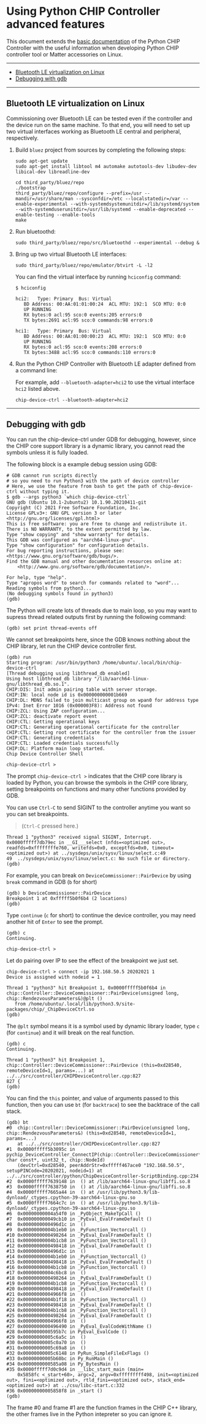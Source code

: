 # Using Python CHIP Controller advanced features

This document extends the [basic documentation](python_chip_controller_building.md) of the Python CHIP Controller with the useful
information when developing Python CHIP controller tool or Matter accessories on Linux.

<hr>

-   [Bluetooth LE virtualization on Linux](#virtualization)
-   [Debugging with gdb](#gdb)

<hr>

<a name="virtualization"></a>

## Bluetooth LE virtualization on Linux

Commissioning over Bluetooth LE can be tested even if the controller and the
device run on the same machine. To that end, you will need to set up two virtual
interfaces working as Bluetooth LE central and peripheral, respectively.

1. Build `bluez` project from sources by completing the following steps:

    ```
    sudo apt-get update
    sudo apt-get install libtool m4 automake autotools-dev libudev-dev libical-dev libreadline-dev

    cd third_party/bluez/repo
    ./bootstrap
    third_party/bluez/repo/configure --prefix=/usr --mandir=/usr/share/man --sysconfdir=/etc --localstatedir=/var --enable-experimental --with-systemdsystemunitdir=/lib/systemd/system --with-systemduserunitdir=/usr/lib/systemd --enable-deprecated --enable-testing --enable-tools
    make
    ```

2. Run bluetoothd:

    ```
    sudo third_party/bluez/repo/src/bluetoothd --experimental --debug &
    ```

3. Bring up two virtual Bluetooth LE interfaces:

    ```
    sudo third_party/bluez/repo/emulator/btvirt -L -l2
    ```

    You can find the virtual interface by running `hciconfig` command:

    ```
    $ hciconfig

    hci2:	Type: Primary  Bus: Virtual
       BD Address: 00:AA:01:01:00:24  ACL MTU: 192:1  SCO MTU: 0:0
       UP RUNNING
       RX bytes:0 acl:95 sco:0 events:205 errors:0
       TX bytes:2691 acl:95 sco:0 commands:98 errors:0

    hci1:	Type: Primary  Bus: Virtual
       BD Address: 00:AA:01:00:00:23  ACL MTU: 192:1  SCO MTU: 0:0
       UP RUNNING
       RX bytes:0 acl:95 sco:0 events:208 errors:0
       TX bytes:3488 acl:95 sco:0 commands:110 errors:0
    ```

4. Run the Python CHIP Controller with Bluetooth LE adapter defined from a
   command line:

    For example, add `--bluetooth-adapter=hci2` to use the virtual interface
    `hci2` listed above.

    ```
    chip-device-ctrl --bluetooth-adapter=hci2
    ```

<hr>

<a name="gdb"></a>

## Debugging with gdb

You can run the chip-device-ctrl under GDB for debugging, however, since the
CHIP core support library is a dynamic library, you cannot read the symbols
unless it is fully loaded.

The following block is a example debug session using GDB:

```
# GDB cannot run scripts directly
# so you need to run Python3 with the path of device controller
# Here, we use the feature from bash to get the path of chip-device-ctrl without typing it.
$ gdb --args python3 `which chip-device-ctrl`
GNU gdb (Ubuntu 10.1-2ubuntu2) 10.1.90.20210411-git
Copyright (C) 2021 Free Software Foundation, Inc.
License GPLv3+: GNU GPL version 3 or later <http://gnu.org/licenses/gpl.html>
This is free software: you are free to change and redistribute it.
There is NO WARRANTY, to the extent permitted by law.
Type "show copying" and "show warranty" for details.
This GDB was configured as "aarch64-linux-gnu".
Type "show configuration" for configuration details.
For bug reporting instructions, please see:
<https://www.gnu.org/software/gdb/bugs/>.
Find the GDB manual and other documentation resources online at:
    <http://www.gnu.org/software/gdb/documentation/>.

For help, type "help".
Type "apropos word" to search for commands related to "word"...
Reading symbols from python3...
(No debugging symbols found in python3)
(gdb)
```

The Python will create lots of threads due to main loop, so you may want to
supress thread related outputs first by running the following command:

```
(gdb) set print thread-events off
```

We cannot set breakpoints here, since the GDB knows nothing about the CHIP
library, let run the CHIP device controller first.

```
(gdb) run
Starting program: /usr/bin/python3 /home/ubuntu/.local/bin/chip-device-ctrl
[Thread debugging using libthread_db enabled]
Using host libthread_db library "/lib/aarch64-linux-gnu/libthread_db.so.1".
CHIP:DIS: Init admin pairing table with server storage.
CHIP:IN: local node id is 0x000000000001b669
CHIP:DL: MDNS failed to join multicast group on wpan0 for address type IPv4: Inet Error 1016 (0x000003F8): Address not found
CHIP:ZCL: Using ZAP configuration...
CHIP:ZCL: deactivate report event
CHIP:CTL: Getting operational keys
CHIP:CTL: Generating operational certificate for the controller
CHIP:CTL: Getting root certificate for the controller from the issuer
CHIP:CTL: Generating credentials
CHIP:CTL: Loaded credentials successfully
CHIP:DL: Platform main loop started.
Chip Device Controller Shell

chip-device-ctrl >
```

The prompt `chip-device-ctrl >` indicates that the CHIP core library is loaded
by Python, you can browse the symbols in the CHIP core library, setting
breakpoints on functions and many other functions provided by GDB.

You can use `Ctrl-C` to send SIGINT to the controller anytime you want so you
can set breakpoints.

> (`Ctrl-C` pressed here.)

```
Thread 1 "python3" received signal SIGINT, Interrupt.
0x0000fffff7db79ec in __GI___select (nfds=<optimized out>, readfds=0xffffffffe760, writefds=0x0, exceptfds=0x0, timeout=<optimized out>) at ../sysdeps/unix/sysv/linux/select.c:49
49	../sysdeps/unix/sysv/linux/select.c: No such file or directory.
(gdb)
```

For example, you can break on `DeviceCommissioner::PairDevice` by using `break`
command in GDB (`b` for short)

```
(gdb) b DeviceCommissioner::PairDevice
Breakpoint 1 at 0xfffff5b0f6b4 (2 locations)
(gdb)
```

Type `continue` (`c` for short) to continue the device controller, you may need
another hit of `Enter` to see the prompt.

```
(gdb) c
Continuing.

chip-device-ctrl >
```

Let do pairing over IP to see the effect of the breakpoint we just set.

```
chip-device-ctrl > connect -ip 192.168.50.5 20202021 1
Device is assigned with nodeid = 1

Thread 1 "python3" hit Breakpoint 1, 0x0000fffff5b0f6b4 in chip::Controller::DeviceCommissioner::PairDevice(unsigned long, chip::RendezvousParameters&)@plt ()
   from /home/ubuntu/.local/lib/python3.9/site-packages/chip/_ChipDeviceCtrl.so
(gdb)
```

The `@plt` symbol means it is a symbol used by dynamic library loader, type `c`
(for `continue`) and it will break on the real function.

```
(gdb) c
Continuing.

Thread 1 "python3" hit Breakpoint 1, chip::Controller::DeviceCommissioner::PairDevice (this=0xd28540, remoteDeviceId=1, params=...) at ../../src/controller/CHIPDeviceController.cpp:827
827	{
(gdb)
```

You can find the `this` pointer, and value of arguments passed to this function,
then you can use `bt` (for `backtrace`) to see the backtrace of the call stack.

```
(gdb) bt
#0  chip::Controller::DeviceCommissioner::PairDevice(unsigned long, chip::RendezvousParameters&) (this=0xd28540, remoteDeviceId=1, params=...)
    at ../../src/controller/CHIPDeviceController.cpp:827
#1  0x0000fffff5b3095c in pychip_DeviceController_ConnectIP(chip::Controller::DeviceCommissioner*, char const*, uint32_t, chip::NodeId)
    (devCtrl=0xd28540, peerAddrStr=0xfffff467ace0 "192.168.50.5", setupPINCode=20202021, nodeid=1) at ../../src/controller/python/ChipDeviceController-ScriptBinding.cpp:234
#2  0x0000fffff7639148 in  () at /lib/aarch64-linux-gnu/libffi.so.8
#3  0x0000fffff7638750 in  () at /lib/aarch64-linux-gnu/libffi.so.8
#4  0x0000fffff7665a44 in  () at /usr/lib/python3.9/lib-dynload/_ctypes.cpython-39-aarch64-linux-gnu.so
#5  0x0000fffff7664c7c in  () at /usr/lib/python3.9/lib-dynload/_ctypes.cpython-39-aarch64-linux-gnu.so
#6  0x00000000004a54f0 in _PyObject_MakeTpCall ()
#7  0x000000000049cb10 in _PyEval_EvalFrameDefault ()
#8  0x0000000000496d1c in  ()
#9  0x00000000004b1eb0 in _PyFunction_Vectorcall ()
#10 0x0000000000498264 in _PyEval_EvalFrameDefault ()
#11 0x00000000004b1cb8 in _PyFunction_Vectorcall ()
#12 0x0000000000498418 in _PyEval_EvalFrameDefault ()
#13 0x0000000000496d1c in  ()
#14 0x00000000004b1eb0 in _PyFunction_Vectorcall ()
#15 0x0000000000498418 in _PyEval_EvalFrameDefault ()
#16 0x00000000004b1cb8 in _PyFunction_Vectorcall ()
#17 0x00000000004c6bc8 in  ()
#18 0x0000000000498264 in _PyEval_EvalFrameDefault ()
#19 0x00000000004b1cb8 in _PyFunction_Vectorcall ()
#20 0x0000000000498418 in _PyEval_EvalFrameDefault ()
#21 0x00000000004966f8 in  ()
#22 0x00000000004b1f18 in _PyFunction_Vectorcall ()
#23 0x0000000000498418 in _PyEval_EvalFrameDefault ()
#24 0x00000000004b1cb8 in _PyFunction_Vectorcall ()
#25 0x0000000000498264 in _PyEval_EvalFrameDefault ()
#26 0x00000000004966f8 in  ()
#27 0x0000000000496490 in _PyEval_EvalCodeWithName ()
#28 0x0000000000595b7c in PyEval_EvalCode ()
#29 0x00000000005c6a5c in  ()
#30 0x00000000005c0a70 in  ()
#31 0x00000000005c69a8 in  ()
#32 0x00000000005c6148 in PyRun_SimpleFileExFlags ()
#33 0x00000000005b60bc in Py_RunMain ()
#34 0x0000000000585a08 in Py_BytesMain ()
#35 0x0000fffff7d0c9d4 in __libc_start_main (main=
    0x5858fc <_start+60>, argc=2, argv=0xfffffffff498, init=<optimized out>, fini=<optimized out>, rtld_fini=<optimized out>, stack_end=<optimized out>) at ../csu/libc-start.c:332
#36 0x00000000005858f8 in _start ()
(gdb)
```

The frame #0 and frame #1 are the function frames in the CHIP C++ library, the
other frames live in the Python intepreter so you can ignore it.

